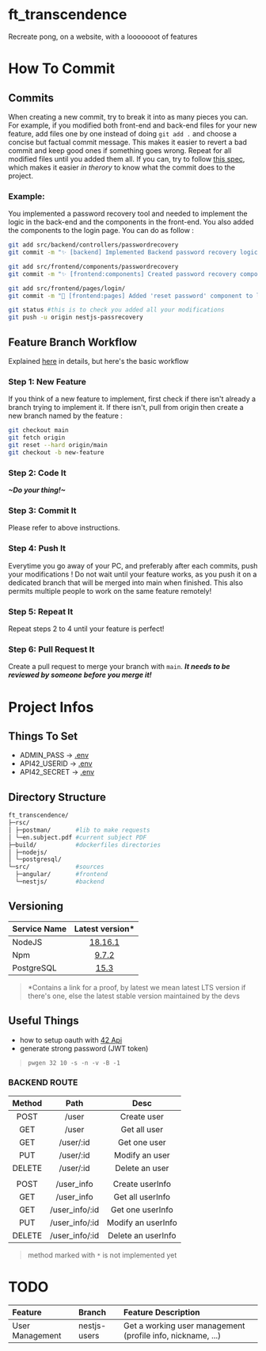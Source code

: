 # ft_transcendence
Recreate pong, on a website, with a looooooot of features

# How To Commit
## Commits
When creating a new commit, try to break it into as many pieces you can. For example, if you modified both front-end and back-end files for your new feature, add files one by one instead of doing `git add .` and choose a concise but factual commit message. This makes it easier to revert a bad commit and keep good ones if something goes wrong. Repeat for all modified files until you added them all.
If you can, try to follow [this spec](https://gitmoji.dev/specification), which makes it easier *in therory* to know what the commit does to the project.
### Example:
You implemented a password recovery tool and needed to implement the logic in the back-end and the components in the front-end. You also added the components to the login page. You can do as follow :
```bash
git add src/backend/controllers/passwordrecovery
git commit -m "✨ [backend] Implemented Backend password recovery logic"

git add src/frontend/components/passwordrecovery
git commit -m "✨ [frontend:components] Created password recovery components for frontend"

git add src/frontend/pages/login/
git commit -m "💄 [frontend:pages] Added 'reset password' component to login page"

git status #this is to check you added all your modifications
git push -u origin nestjs-passrecovery
```
## Feature Branch Workflow
Explained [here](https://www.atlassian.com/git/tutorials/comparing-workflows/feature-branch-workflow) in details, but here's the basic workflow
### Step 1: New Feature
If you think of a new feature to implement, first check if there isn't already a branch trying to implement it. If there isn't, pull from origin then create a new branch named by the feature :
```bash
git checkout main
git fetch origin
git reset --hard origin/main
git checkout -b new-feature
```
### Step 2: Code It
***\~Do your thing!\~***
### Step 3: Commit It
Please refer to above instructions.
### Step 4: Push It
Everytime you go away of your PC, and preferably after each commits, push your modifications ! Do not wait until your feature works, as you push it on a dedicated branch that will be merged into main when finished. This also permits multiple people to work on the same feature remotely!
### Step 5: Repeat It
Repeat steps 2 to 4 until your feature is perfect!
### Step 6: Pull Request It
Create a pull request to merge your branch with `main`. ***It needs to be reviewed by someone before you merge it!***
# Project Infos
## Things To Set

- ADMIN_PASS -> [.env](./.env)
- API42_USERID -> [.env](./src/nestjs/pix/.env)
- API42_SECRET -> [.env](./src/nestjs/pix/.env)

## Directory Structure
```bash
ft_transcendence/
├─rsc/
│ ├─postman/       #lib to make requests
│ └─en.subject.pdf #current subject PDF
├─build/           #dockerfiles directories
│ ├─nodejs/
│ └─postgresql/
└─src/             #sources
  ├─angular/       #frontend
  └─nestjs/        #backend
```

## Versioning

|Service Name|Latest version*                                                  |
|:-----------|:---------------------------------------------------------------:|
|NodeJS      |[18.16.1](https://nodejs.dev/en/about/releases/)                 |
|Npm         |[9.7.2](https://www.npmjs.com/package/npm)                       |
|PostgreSQL  |[15.3](https://www.postgresql.org/support/versioning/)           |

> \*Contains a link for a proof,
> by latest we mean latest LTS version if there's one, else the latest stable version maintained by the devs

## Useful Things

- how to setup oauth with [42 Api](https://api.intra.42.fr/apidoc/guides/web_application_flow)
- generate strong password (JWT token)
> `pwgen 32 10 -s -n -v -B -1`

### BACKEND ROUTE

|Method   |Path                      | Desc             |
|:-------:|:------------------------:|:----------------:|
| POST    | /user                    | Create user      |
| GET     | /user                    | Get all user     |
| GET     | /user/:id                | Get one user     |
| PUT     | /user/:id                | Modify an user   |
| DELETE  | /user/:id                | Delete an user   |
||||
| POST    | /user_info               | Create userInfo      |
| GET     | /user_info               | Get all userInfo     |
| GET     | /user_info/:id           | Get one userInfo     |
| PUT     | /user_info/:id           | Modify an userInfo   |
| DELETE  | /user_info/:id           | Delete an userInfo   |

> method marked with `*` is not implemented yet

# TODO
|Feature|Branch|Feature Description|
|:------|:-----|:------------------|
|User Management|nestjs-users|Get a working user management (profile info, nickname, ...)
